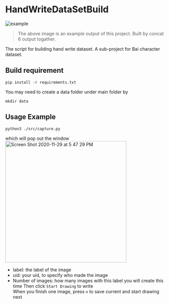 # HandWriteDataSetBuild 

![example](https://user-images.githubusercontent.com/63531857/100561286-52635e00-326d-11eb-8423-5f75e2b9fb62.png)
> The above image is an example output of this project. Built by concat 6 output togather.

The script for building hand write dataset. A sub-project for Bai character dataset.


## Build requirement
```
pip install -r requirements.txt
```

You may need to create a data folder under main folder by
```
mkdir data
```

## Usage Example
```
python3 ./src/capture.py
```
which will pop out the window  
<img width="379" alt="Screen Shot 2020-11-29 at 5 47 29 PM" src="https://user-images.githubusercontent.com/63531857/100560527-f8619900-326a-11eb-9480-b648183128a4.png">

- label: the label of the image
- uid: your uid, to specify who made the image
- Number of images: how many images with this label you will create this time
Then click `Start Drawing` to write  
When you finish one image, press `n` to save current and start drawing next
